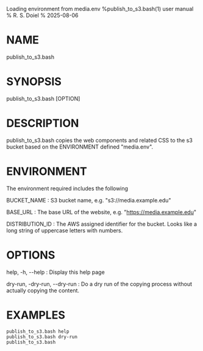 Loading environment from media.env
%publish_to_s3.bash(1) user manual
% R. S. Doiel
% 2025-08-06

# NAME

publish_to_s3.bash

# SYNOPSIS

publish_to_s3.bash [OPTION]

# DESCRIPTION

publish_to_s3.bash copies the web components and related CSS to the s3 bucket based
on the ENVIRONMENT defined "media.env".

# ENVIRONMENT

The environment required includes the following

BUCKET_NAME
: S3 bucket name, e.g. "s3://media.example.edu"

BASE_URL
: The base URL of the website, e.g. "https://media.example.edu"

DISTRIBUTION_ID
: The AWS assigned identifier for the bucket. Looks like a long string
of uppercase letters with numbers.

# OPTIONS

help, -h, --help
: Display this help page

dry-run, -dry-run, --dry-run
: Do a dry run of the copying process without actually copying the content.

# EXAMPLES

~~~shell
publish_to_s3.bash help
publish_to_s3.bash dry-run
publish_to_s3.bash
~~~

